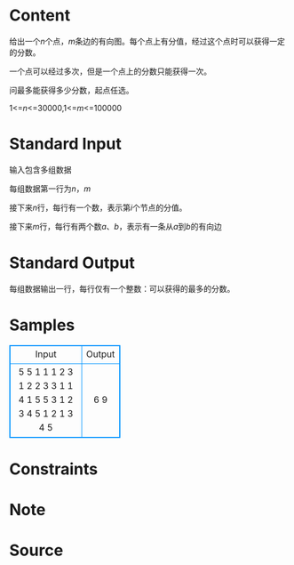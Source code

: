 
# Content

给出一个$n$个点，$m$条边的有向图。每个点上有分值，经过这个点时可以获得一定的分数。

一个点可以经过多次，但是一个点上的分数只能获得一次。

问最多能获得多少分数，起点任选。

1<=$n$<=30000,1<=$m$<=100000

# Standard Input

输入包含多组数据

每组数据第一行为$n$，$m$

接下来$n$行，每行有一个数，表示第$i$个节点的分值。

接下来$m$行，每行有两个数$a$、$b$，表示有一条从$a$到$b$的有向边

# Standard Output

每组数据输出一行，每行仅有一个整数：可以获得的最多的分数。

# Samples

<style>
        table,table tr th, table tr td { border:1px solid #0094ff; }
        table { width: 200px; min-height: 25px; line-height: 25px; text-align: center; border-collapse: collapse;}   
    </style>
<table>
	<tr>
		<td>Input</td>
		<td>Output</td>
	</tr>
<tr><td>5 5
1 1 1 2 3
1 2
2 3
3 1
1 4
1 5
5 3
1 2 3 4 5
1 2
1 3
4 5</td><td>6
9
</td></tr></table>


# Constraints



# Note



# Source



